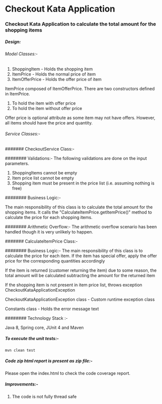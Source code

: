 # Checkout Kata Application

### Checkout Kata Application to calculate the total amount for the shopping items

##### Design:

###### Model Classes:-
1) ShoppingItem 	- Holds the shopping item
2) ItemPrice 		- Holds the normal price of item
3) ItemOfferPrice 	- Holds the offer price of item

ItemPrice composed of ItemOfferPrice. There are two constructors defined in ItemPrice.

1) To hold the item with offer price 
2) To hold the item without offer price 

Offer price is optional attribute as some item may not have offers. However, all items should have the price and quantity.

###### Service Classes:-

####### CheckoutService Class:-

######## Validations:-
The following validations are done on the input parameters.

1) ShoppingItems cannot be empty
2) Item price list cannot be empty
3) Shopping item must be present in the price list (i.e. assuming nothing is free)

######## Business Logic:-

The main responsibility of this class is to calculate the total amount for the shopping items. It calls the "CalculateItemPrice.getItemPrice()" method to calculate the price for each shopping items.

######## Arithmetic Overflow:-
The arithmetic overflow scenario has been handled though it is very unlikely to happen.


####### CalculateItemPrice Class:-

######## Business Logic:-
The main responsibility of this class is to calculate the price for each item. If the item has special offer, apply the offer price for the corresponding quantities accordingly

If the item is returned (customer returning the item) due to some reason, the total amount will be calculated subtracting the amount for the returned item

If the shopping item is not present in item price list, throws exception CheckoutKataApplicationException

CheckoutKataApplicationException class - Custom runtime exception class

Constants class - Holds the error message text

######## Technology Stack :-

Java 8, Spring core, JUnit 4 and Maven

##### To execute the unit tests:-

    mvn clean test
	
##### Code zip html report is present as zip file:-	

Please open the index.html to check the code coverage report.

##### Improvements:-

1) The code is not fully thread safe